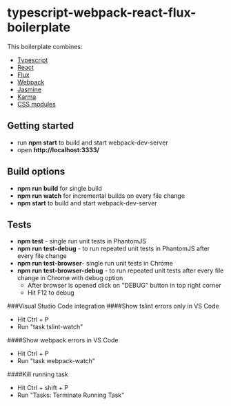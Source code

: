 # typescript-webpack-react-flux-boilerplate
This boilerplate combines:
* [Typescript](https://github.com/Microsoft/TypeScript)
* [React](https://github.com/facebook/react)
* [Flux](https://github.com/facebook/flux)
* [Webpack](https://github.com/webpack/webpack)
* [Jasmine](https://github.com/jasmine/jasmine)
* [Karma](https://github.com/karma-runner/karma)
* [CSS modules](https://github.com/css-modules/css-modules)

## Getting started
* run **npm start** to build and start webpack-dev-server
* open **http://localhost:3333/**

## Build options
* **npm run build** for single build
* **npm run watch** for incremental builds on every file change
* **npm start** to build and start webpack-dev-server

## Tests
* **npm test** - single run unit tests in PhantomJS
* **npm run test-debug** - to run repeated unit tests in PhantomJS after every file change
* **npm run test-browser**- single run unit tests in Chrome
* **npm run test-browser-debug** - to run repeated unit tests after every file change in Chrome with debug option
    * After browser is opened click on "DEBUG" button in top right corner
    * Hit F12 to debug

###Visual Studio Code integration
####Show tslint errors only in VS Code
* Hit Ctrl + P
* Run "task tslint-watch"

####Show webpack errors in VS Code
* Hit Ctrl + P
* Run "task webpack-watch"

####Kill running task
* Hit Ctrl + shift + P
* Run "Tasks: Terminate Running Task"